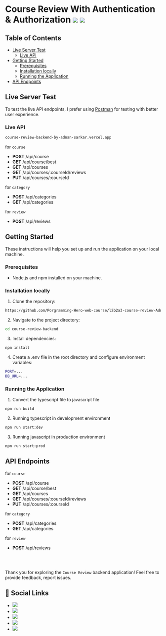 # Course Review With Authentication & Authorization [![](https://img.shields.io/badge/MongoDB-4EA94B?style=for-the-badge&logo=mongodb&logoColor=white)]() [![](https://img.shields.io/badge/Express%20js-000000?style=for-the-badge&logo=express&logoColor=white)]()

## Table of Contents

- [Live Server Test](#live-server-test)
  - [Live API](#live-api)
- [Getting Started](#getting-started)
  - [Prerequisites](#prerequisites)
  - [Installation locally](#installation-locally)
  - [Running the Application](#running-the-application)
- [API Endpoints](#api-endpoints)

## Live Server Test

To test the live API endpoints, I prefer using [Postman](https://www.postman.com/) for testing with better user experience.

### Live API

```bash
course-review-backend-by-adnan-sarkar.vercel.app
```

for `course`

- **POST** /api/course
- **GET** /api/course/best
  <br>
- **GET** /api/courses
- **GET** /api/courses/:courseId/reviews
- **PUT** /api/courses/:courseId

for `category`

- **POST** /api/categories
- **GET** /api/categories

for `review`

- **POST** /api/reviews

## Getting Started

These instructions will help you set up and run the application on your local machine.

### Prerequisites

- Node.js and npm installed on your machine.

### Installation locally

1. Clone the repository:

```bash
https://github.com/Porgramming-Hero-web-course/l2b2a3-course-review-Adnan-Sarkar.git
```

2. Navigate to the project directory:

```bash
cd course-review-backend
```

3. Install dependencies:

```bash
npm install
```

4. Create a .env file in the root directory and configure environment variables:

```bash
PORT=...
DB_URL=...
```

### Running the Application

1. Convert the typescript file to javascript file

```bash
npm run build
```

2. Running typescript in development environment

```bash
npm run start:dev
```

3. Running javascript in production environment

```bash
npm run start:prod
```

## API Endpoints

for `course`

- **POST** /api/course
- **GET** /api/course/best
  <br>
- **GET** /api/courses
- **GET** /api/courses/:courseId/reviews
- **PUT** /api/courses/:courseId

for `category`

- **POST** /api/categories
- **GET** /api/categories

for `review`

- **POST** /api/reviews

<br><br>

Thank you for exploring the `Course Review` backend application! Feel free to provide feedback, report issues.

## 📢 Social Links

- [![](https://img.shields.io/badge/LinkedIn-0077B5?style=for-the-badge&logo=linkedin&logoColor=white)](https://www.linkedin.com/in/adnan-sarkar-8b54341a0/)
- [![](https://img.shields.io/badge/X-000000?style=for-the-badge&logo=x&logoColor=white)](https://twitter.com/AdnanSarkar14)
- [![](https://img.shields.io/badge/Facebook-1877F2?style=for-the-badge&logo=facebook&logoColor=white)](https://www.facebook.com/adnansarkaraduvai/)
- [![](https://img.shields.io/badge/Instagram-E4405F?style=for-the-badge&logo=instagram&logoColor=white)](https://www.instagram.com/_a_d_u_v_a_i_/)
- [![](https://img.shields.io/badge/Hashnode-2962FF?style=for-the-badge&logo=hashnode&logoColor=white)](https://adnansarkar.hashnode.dev/)

